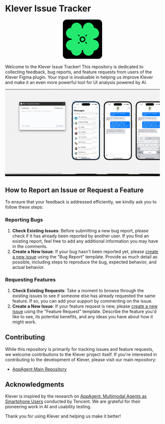 # Klever Issue Tracker

<p align="center">
  <img src="./AppLogo.png" alt="Klever Logo" width="128"/>
</p>

Welcome to the Klever Issue Tracker! This repository is dedicated to collecting feedback, bug reports, and feature requests from users of the Klever Figma plugin. Your input is invaluable in helping us improve Klever and make it an even more powerful tool for UI analysis powered by AI.

![preview](./preview.gif)

## How to Report an Issue or Request a Feature

To ensure that your feedback is addressed efficiently, we kindly ask you to follow these steps:

### Reporting Bugs

1. **Check Existing Issues**: Before submitting a new bug report, please check if it has already been reported by another user. If you find an existing report, feel free to add any additional information you may have in the comments.
2. **Create a New Issue**: If your bug hasn't been reported yet, please [create a new issue](https://github.com/FigmaAI/klever-support/issues/new) using the "Bug Report" template. Provide as much detail as possible, including steps to reproduce the bug, expected behavior, and actual behavior.

### Requesting Features

1. **Check Existing Requests**: Take a moment to browse through the existing issues to see if someone else has already requested the same feature. If so, you can add your support by commenting on the issue.
2. **Create a New Issue**: If your feature request is new, please [create a new issue](https://github.com/FigmaAI/klever-support/issues/new) using the "Feature Request" template. Describe the feature you'd like to see, its potential benefits, and any ideas you have about how it might work.

## Contributing

While this repository is primarily for tracking issues and feature requests, we welcome contributions to the Klever project itself. If you're interested in contributing to the development of Klever, please visit our main repository:

- [AppAgent Main Repository](https://github.com/dusskapark/AppAgent)


## Acknowledgments

Klever is inspired by the research on [AppAgent: Multimodal Agents as Smartphone Users](https://appagent-official.github.io/) conducted by Tencent. We are grateful for their pioneering work in AI and usability testing.

Thank you for using Klever and helping us make it better!